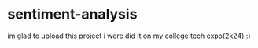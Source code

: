 # sentiment-analysis
im glad to upload this project i were did it on my college tech expo(2k24)  :)

